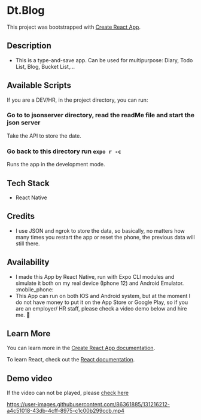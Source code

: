 # Dt.Blog

This project was bootstrapped with [Create React App](https://github.com/facebook/create-react-app).

## Description
 * This is a type-and-save app. Can be used for multipurpose: Diary, Todo List, Blog, Bucket List,...

## Available Scripts

If you are a DEV/HR, in the project directory, you can run:

### Go to to jsonserver directory, read the readMe file and start the json server

Take the API to store the date. <br />

###  Go back to this directory run `expo r -c`

Runs the app in the development mode.<br />


## Tech Stack
 * React Native 
## Credits
 * I use JSON and ngrok to store the data, so basically, no matters how many times you restart the app or reset the phone, the previous data will still there.
## Availability
 * I made this App by React Native, run with Expo CLI modules and simulate it both on my real device (Iphone 12) and Android Emulator.  :mobile_phone: 
 * This App can run on both IOS and Android system, but at the moment I do not have money to put it on the App Store or Google Play, so if you are an employer/ HR staff, please check a video demo below and hire me. :pleading_face: 

## Learn More

You can learn more in the [Create React App documentation](https://facebook.github.io/create-react-app/docs/getting-started).

To learn React, check out the [React documentation](https://reactjs.org/).

## Demo video

If the video can not be played, please [check here](https://www.youtube.com/watch?v=1MZBlNTLUdA)

https://user-images.githubusercontent.com/86361885/131216212-a4c51018-43db-4cff-8975-c1c00b299ccb.mp4


